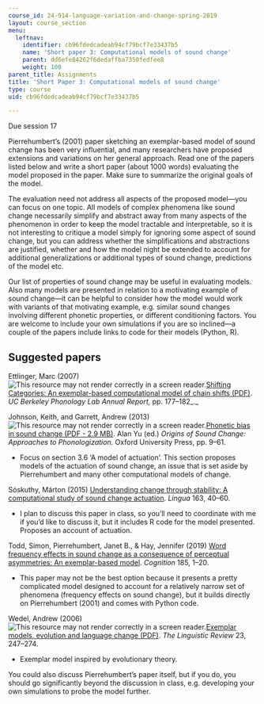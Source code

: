 ```yaml
---
course_id: 24-914-language-variation-and-change-spring-2019
layout: course_section
menu:
  leftnav:
    identifier: cb96fdedcadeab94cf79bcf7e33437b5
    name: 'Short paper 3: Computational models of sound change'
    parent: dd6efe84262f6dedaffba7350fedfee8
    weight: 100
parent_title: Assignments
title: 'Short Paper 3: Computational models of sound change'
type: course
uid: cb96fdedcadeab94cf79bcf7e33437b5

---
```


Due session 17

Pierrehumbert’s (2001) paper sketching an exemplar-based model of sound change has been very influential, and many researchers have proposed extensions and variations on her general approach. Read one of the papers listed below and write a short paper (about 1000 words) evaluating the model proposed in the paper. Make sure to summarize the original goals of the model.

The evaluation need not address all aspects of the proposed model—you can focus on one topic. All models of complex phenomena like sound change necessarily simplify and abstract away from many aspects of the phenomenon in order to keep the model tractable and interpretable, so it is not interesting to critique a model simply for ignoring some aspect of sound change, but you can address whether the simplifications and abstractions are justified, whether and how the model night be extended to account for additional generalizations or additional types of sound change, predictions of the model etc.

Our list of properties of sound change may be useful in evaluating models. Also many models are presented in relation to a motivating example of sound change—it can be helpful to consider how the model would work with variants of that motivating example, e.g. similar sound changes involving different phonetic properties, or different conditioning factors. You are welcome to include your own simulations if you are so inclined—a couple of the papers include links to code for their models (Python, R).

Suggested papers
----------------

Ettlinger, Marc (2007) ![This resource may not render correctly in a screen reader.](/images/inacessible.gif)[Shifting Categories: An exemplar-based computational model of chain shifts (PDF)](http://linguistics.berkeley.edu/phonlab/documents/2007/op463-ettlinger1.pdf). _UC Berkeley Phonology Lab Annual Report,_ pp. 177–182_._

Johnson, Keith, and Garrett, Andrew (2013) ![This resource may not render correctly in a screen reader.](/images/inacessible.gif)[Phonetic bias in sound change (PDF - 2.9 MB)](http://linguistics.berkeley.edu/phonlab/documents/2011/Garrett_Johnson_2011.pdf). Alan Yu (ed.) _Origins of Sound Change: Approaches to Phonologization._ Oxford University Press, pp. 9–61.

*   Focus on section 3.6 ‘A model of actuation’. This section proposes models of the actuation of sound change, an issue that is set aside by Pierrehumbert and many other computational models of change.

Sóskuthy, Márton (2015) [Understanding change through stability: A computational study of sound change actuation](https://www.sciencedirect.com/science/article/pii/S0024384115001011). _Lingua_ 163, 40–60.

*   I plan to discuss this paper in class, so you’ll need to coordinate with me if you’d like to discuss it, but it includes R code for the model presented. Proposes an account of actuation.

Todd, Simon, Pierrehumbert, Janet B., & Hay, Jennifer (2019) [Word frequency effects in sound change as a consequence of perceptual asymmetries: An exemplar-based model](https://www.sciencedirect.com/science/article/pii/S0010027719300046?via%3Dihub). _Cognition_ 185, 1–20.

*   This paper may not be the best option because it presents a pretty complicated model designed to account for a relatively narrow set of phenomena (frequency effects on sound change), but it builds directly on Pierrehumbert (2001) and comes with Python code.

Wedel, Andrew (2006) ![This resource may not render correctly in a screen reader.](/images/inacessible.gif)[Exemplar models, evolution and language change (PDF)](https://chd.ucsd.edu/_files/fall2008/Wedel.2006.TLR.pdf). _The Linguistic Review_ 23, 247–274.

*   Exemplar model inspired by evolutionary theory.

You could also discuss Pierrehumbert’s paper itself, but if you do, you should go significantly beyond the discussion in class, e.g. developing your own simulations to probe the model further.